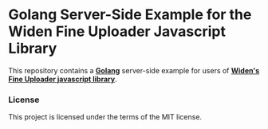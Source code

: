 # Golang Server-Side Example for the Widen Fine Uploader Javascript Library #

This repository contains a [**Golang**](https://golang.org/) server-side example for users of [**Widen's Fine Uploader javascript library**](http://fineuploader.com/).  

### License ###
This project is licensed under the terms of the MIT license.

